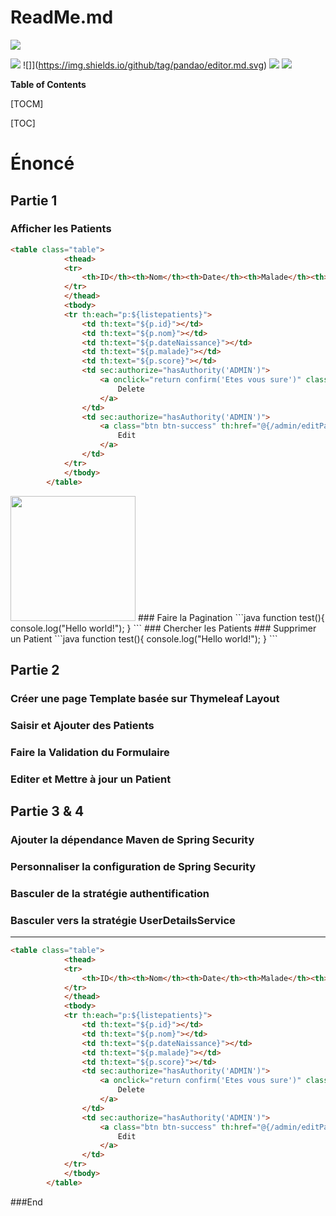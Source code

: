 
# ReadMe.md

![](https://s1.o7planning.com/fr/11545/images/10858756.png)

![](https://img.shields.io/github/followers/arghamza?style=social) ![]](https://img.shields.io/github/tag/pandao/editor.md.svg) ![](https://img.shields.io/github/issues/arghamza/SpringMVC-Thymeleaf-SpringData) ![](https://img.shields.io/github/issues-pr/arghamza/SpringMVC-Thymeleaf-SpringData) 


**Table of Contents**

[TOCM]

[TOC]

# Énoncé 
## Partie 1
### Afficher les Patients
```html
<table class="table">
            <thead>
            <tr>
                <th>ID</th><th>Nom</th><th>Date</th><th>Malade</th><th>Score</th>
            </tr>
            </thead>
            <tbody>
            <tr th:each="p:${listepatients}">
                <td th:text="${p.id}"></td>
                <td th:text="${p.nom}"></td>
                <td th:text="${p.dateNaissance}"></td>
                <td th:text="${p.malade}"></td>
                <td th:text="${p.score}"></td>
                <td sec:authorize="hasAuthority('ADMIN')">
                    <a onclick="return confirm('Etes vous sure')" class="btn btn-danger" th:href="@{/admin/delete(id=${p.id},keyword=${keyword},page=${currentPage})}">
                        Delete
                    </a>
                </td>
                <td sec:authorize="hasAuthority('ADMIN')">
                    <a class="btn btn-success" th:href="@{/admin/editPatient(id=${p.id},keyword=${keyword},page=${currentPage})}">
                        Edit
                    </a>
                </td>
            </tr>
            </tbody>
        </table>
```
<img src="/img/screens/en/AfficherPatient.PNG" width="200" />
### Faire la Pagination
```java
function test(){
	console.log("Hello world!");
}
```
### Chercher les Patients
### Supprimer un Patient
```java
function test(){
	console.log("Hello world!");
}
```

## Partie 2
### Créer une page Template basée sur Thymeleaf Layout
### Saisir et Ajouter des Patients
### Faire la Validation du Formulaire
### Editer et Mettre à jour un Patient

## Partie 3 & 4
### Ajouter la dépendance Maven de Spring Security
### Personnaliser la configuration de Spring Security
### Basculer de la stratégie authentification
### Basculer vers la stratégie UserDetailsService


----
















```html
<table class="table">
            <thead>
            <tr>
                <th>ID</th><th>Nom</th><th>Date</th><th>Malade</th><th>Score</th>
            </tr>
            </thead>
            <tbody>
            <tr th:each="p:${listepatients}">
                <td th:text="${p.id}"></td>
                <td th:text="${p.nom}"></td>
                <td th:text="${p.dateNaissance}"></td>
                <td th:text="${p.malade}"></td>
                <td th:text="${p.score}"></td>
                <td sec:authorize="hasAuthority('ADMIN')">
                    <a onclick="return confirm('Etes vous sure')" class="btn btn-danger" th:href="@{/admin/delete(id=${p.id},keyword=${keyword},page=${currentPage})}">
                        Delete
                    </a>
                </td>
                <td sec:authorize="hasAuthority('ADMIN')">
                    <a class="btn btn-success" th:href="@{/admin/editPatient(id=${p.id},keyword=${keyword},page=${currentPage})}">
                        Edit
                    </a>
                </td>
            </tr>
            </tbody>
        </table>
```



###End